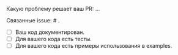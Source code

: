 Какую проблему решает ваш PR: ...

Связанные issue: # .

* [ ] Ваш код документирован.
* [ ] Для вашего кода есть тесты.
* [ ] Для вашего кода есть примеры использования в examples.
